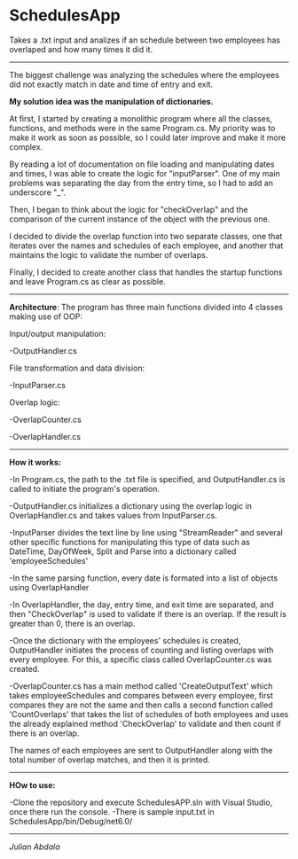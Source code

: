 # SchedulesApp
Takes a .txt input and analizes if an schedule between two employees has overlaped and how many times it did it.

--------------------------------------------------------------------------------------------------------------------------------

The biggest challenge was analyzing the schedules where the employees did not exactly match in date and time of entry and exit.

**My solution idea was the manipulation of dictionaries.**

At first, I started by creating a monolithic program where all the classes, functions, and methods were in the same Program.cs. My priority was to make it work as soon as possible, so I could later improve and make it more complex.

By reading a lot of documentation on file loading and manipulating dates and times, I was able to create the logic for "inputParser". One of my main problems was separating the day from the entry time, so I had to add an underscore "_".

Then, I began to think about the logic for "checkOverlap" and the comparison of the current instance of the object with the previous one.

I decided to divide the overlap function into two separate classes, one that iterates over the names and schedules of each employee, and another that maintains the logic to validate the number of overlaps.

Finally, I decided to create another class that handles the startup functions and leave Program.cs as clear as possible.

--------------------------------------------------------------------------------------------------------------------------------

**Architecture**: The program has three main functions divided into 4 classes making use of OOP:

Input/output manipulation:

-OutputHandler.cs

File transformation and data division:

-InputParser.cs

Overlap logic:

-OverlapCounter.cs

-OverlapHandler.cs

--------------------------------------------------------------------------------------------------------------------------------

**How it works:**

-In Program.cs, the path to the .txt file is specified, and OutputHandler.cs is called to initiate the program's operation.

-OutputHandler.cs initializes a dictionary using the overlap logic in OverlapHandler.cs and takes values from InputParser.cs.

-InputParser divides the text line by line using "StreamReader" and several other specific functions for manipulating this type of data such as DateTime, DayOfWeek, Split and Parse into a dictionary called 'employeeSchedules'

-In the same parsing function, every date is formated into a list of objects using OverlapHandler

-In OverlapHandler, the day, entry time, and exit time are separated, and then "CheckOverlap" is used to validate if there is an overlap. If the result is greater than 0, there is an overlap.

-Once the dictionary with the employees' schedules is created, OutputHandler initiates the process of counting and listing overlaps with every employee. For this, a specific class called OverlapCounter.cs was created.

-OverlapCounter.cs has a main method called 'CreateOutputText' which takes employeeSchedules and compares between every employee, first compares they are not the same and then calls a second function called 'CountOverlaps' that takes the list of schedules of both employees and uses the already explained method 'CheckOverlap' to validate and then count if there is an overlap.

The names of each employees are sent to OutputHandler along with the total number of overlap matches, and then it is printed.

--------------------------------------------------------------------------------------------------------------------------------

**HOw to use:**

-Clone the repository and execute SchedulesAPP.sln with Visual Studio, once there run the console. -There is sample input.txt in SchedulesApp/bin/Debug/net6.0/

--------------------------------------------------------------------------------------------------------------------------------

*Julian Abdala*
